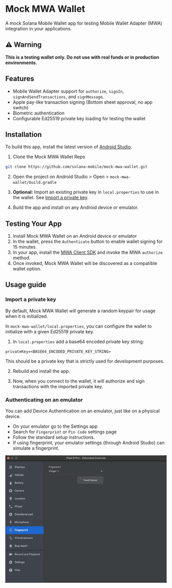 # Mock MWA Wallet

A mock Solana Mobile Wallet app for testing Mobile Wallet Adapter (MWA) integration in your applications.

## ⚠️ Warning

**This is a testing wallet only. Do not use with real funds or in production environments.**

## Features

- Mobile Wallet Adapter support for `authorize`, `signIn`, `signAndSendTransactions`, and `signMessage`.
- Apple pay-like transaction signing (Bottom sheet approval, no app switch)
- Biometric authentication
- Configurable Ed25519 private key loading for testing the wallet

## Installation

To build this app, install the latest version of [Android Studio](https://developer.android.com/studio/install).

1. Clone the Mock MWA Wallet Repo

```bash
git clone https://github.com/solana-mobile/mock-mwa-wallet.git
```

2. Open the project on Android Studio > Open > `mock-mwa-wallet/build.gradle`

3. **Optional:** Import an existing private key in `local.properties` to use in the wallet. See [Import a private key](#import-a-private-key).

4. Build the app and install on any Android device or emulator.

## Testing Your App

1. Install Mock MWA Wallet on an Android device or emulator
2. In the wallet, press the `Authenticate` button to enable wallet signing for 15 minutes.
3. In your app, install the [MWA Client SDK](https://docs.solanamobile.com/mobile-wallet-adapter/mobile-apps) and invoke the MWA `authorize` method.
4. Once invoked, Mock MWA Wallet will be discovered as a compatible wallet option.

## Usage guide

### Import a private key

By default, Mock MWA Wallet will generate a random keypair for usage when it is initialized. 

In `mock-mwa-wallet/local.properties`, you can configure the wallet to initialize with a given Ed25519 private key.

1. In `local.properties` add a base64 encoded private key string:

```
privateKey=<BASE64_ENCODED_PRIVATE_KEY_STRING> 
```

This should be a private key that is strictly used for development purposes.

2. Rebuild and install the app.

3. Now, when you connect to the wallet, it will authorize and sign transactions with the imported private key.

### Authenticating on an emulator

You can add Device Authentication on an emulator, just like on a physical device. 
- On your emulator go to the Settings app 
- Search for `Fingerprint` or `Pin Code` settings page
- Follow the standard setup instructions. 
- If using fingerprint, your emulator settings (through Android Studio) can simulate a fingerprint.

<img src="./images/emulator-fingerprint.png" />
